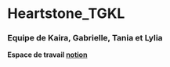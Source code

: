 # Heartstone_TGKL

### Equipe de Kaira, Gabrielle, Tania et Lylia

**Espace de travail [notion](https://www.notion.so/Hearstone-22172647bc82470080ca3a0eb035638b?pvs=4)**

